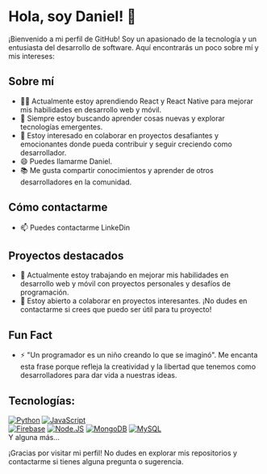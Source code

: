 # Hola, soy Daniel! 👋

¡Bienvenido a mi perfil de GitHub! Soy un apasionado de la tecnología y un entusiasta del desarrollo de software. Aquí encontrarás un poco sobre mí y mis intereses:

## Sobre mí
- 👨‍💻 Actualmente estoy aprendiendo React y React Native para mejorar mis habilidades en desarrollo web y móvil.
- 🌱 Siempre estoy buscando aprender cosas nuevas y explorar tecnologías emergentes.
- 💼 Estoy interesado en colaborar en proyectos desafiantes y emocionantes donde pueda contribuir y seguir creciendo como desarrollador.
- 😄 Puedes llamarme Daniel.
- 📚 Me gusta compartir conocimientos y aprender de otros desarrolladores en la comunidad.

## Cómo contactarme
- 📫 Puedes contactarme LinkeDin
  
## Proyectos destacados
- 🔭 Actualmente estoy trabajando en mejorar mis habilidades en desarrollo web y móvil con proyectos personales y desafíos de programación.
- 🚀 Estoy abierto a colaborar en proyectos interesantes. ¡No dudes en contactarme si crees que puedo ser útil para tu proyecto!

## Fun Fact
- ⚡ "Un programador es un niño creando lo que se imaginó". Me encanta esta frase porque refleja la creatividad y la libertad que tenemos como desarrolladores para dar vida a nuestras ideas.

## Tecnologías:
[![Python](https://img.shields.io/badge/Python-yellow?style=for-the-badge&logo=python&logoColor=white&labelColor=101010)]()
[![JavaScript](https://img.shields.io/badge/JavaScript-F7DF1E?style=for-the-badge&logo=javascript&logoColor=white&labelColor=101010)]()
</br>
[![Firebase](https://img.shields.io/badge/Firebase-FFCA28?style=for-the-badge&logo=firebase&logoColor=white&labelColor=101010)]()
[![Node.JS](https://img.shields.io/badge/Node.JS-339933?style=for-the-badge&logo=node.js&logoColor=white&labelColor=101010)]()
[![MongoDB](https://img.shields.io/badge/MongoDB-47A248?style=for-the-badge&logo=mongodb&logoColor=white&labelColor=101010)]()
[![MySQL](https://img.shields.io/badge/MySQL-4479A1?style=for-the-badge&logo=mysql&logoColor=white&labelColor=101010)]()
</br>
Y alguna más...

¡Gracias por visitar mi perfil! No dudes en explorar mis repositorios y contactarme si tienes alguna pregunta o sugerencia.

